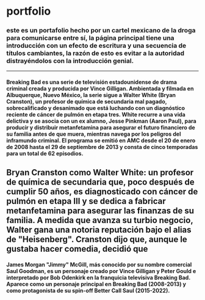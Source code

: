 # portfolio

### este es un portafolio hecho por un cartel mexicano de la droga para comunicarse entre sí, la página principal tiene una introducción con un efecto de escritura y una secuencia de títulos cambiantes, la razón de esto es evitar a la autoridad distrayéndolos con la introducción genial.

<hr>

#### Breaking Bad es una serie de televisión estadounidense de drama criminal creada y producida por Vince Gilligan. Ambientada y filmada en Albuquerque, Nuevo México, la serie sigue a Walter White (Bryan Cranston), un profesor de química de secundaria mal pagado, sobrecalificado y desanimado que está luchando con un diagnóstico reciente de cáncer de pulmón en etapa tres. White recurre a una vida delictiva y se asocia con un ex alumno, Jesse Pinkman (Aaron Paul), para producir y distribuir metanfetamina para asegurar el futuro financiero de su familia antes de que muera, mientras navega por los peligros del inframundo criminal. El programa se emitió en AMC desde el 20 de enero de 2008 hasta el 29 de septiembre de 2013 y consta de cinco temporadas para un total de 62 episodios.

## Bryan Cranston como Walter White: un profesor de química de secundaria que, poco después de cumplir 50 años, es diagnosticado con cáncer de pulmón en etapa III y se dedica a fabricar metanfetamina para asegurar las finanzas de su familia. A medida que avanza su turbio negocio, Walter gana una notoria reputación bajo el alias de "Heisenberg". Cranston dijo que, aunque le gustaba hacer comedia, decidió que

#### James Morgan "Jimmy" McGill, más conocido por su nombre comercial Saul Goodman, es un personaje creado por Vince Gilligan y Peter Gould e interpretado por Bob Odenkirk en la franquicia televisiva Breaking Bad. Aparece como un personaje principal en Breaking Bad (2008-2013) y como protagonista de su spin-off Better Call Saul (2015-2022).
